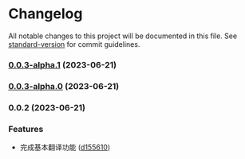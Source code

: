 # Changelog

All notable changes to this project will be documented in this file. See [standard-version](https://github.com/conventional-changelog/standard-version) for commit guidelines.

### [0.0.3-alpha.1](https://github.com/Layouwen/bob-plugin-openai-enhance/compare/v0.0.3-alpha.0...v0.0.3-alpha.1) (2023-06-21)

### [0.0.3-alpha.0](https://github.com/Layouwen/bob-plugin-openai-enhance/compare/v0.0.2...v0.0.3-alpha.0) (2023-06-21)

### 0.0.2 (2023-06-21)


### Features

* 完成基本翻译功能 ([d155610](https://github.com/Layouwen/bob-plugin-openai-enhance/commit/d15561004a27894ef5b29f6f3f86008b2565cf6a))

